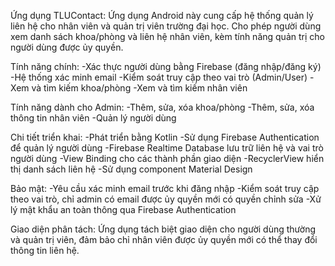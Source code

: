 Ứng dụng TLUContact:
Ứng dụng Android này cung cấp hệ thống quản lý liên hệ cho nhân viên và quản trị viên trường đại học.
Cho phép người dùng xem danh sách khoa/phòng và liên hệ nhân viên, kèm tính năng quản trị cho người dùng được ủy quyền.

Tính năng chính:
-Xác thực người dùng bằng Firebase (đăng nhập/đăng ký)
-Hệ thống xác minh email
-Kiểm soát truy cập theo vai trò (Admin/User)
-Xem và tìm kiếm khoa/phòng
-Xem và tìm kiếm nhân viên

Tính năng dành cho Admin:
-Thêm, sửa, xóa khoa/phòng
-Thêm, sửa, xóa thông tin nhân viên
-Quản lý người dùng

Chi tiết triển khai:
-Phát triển bằng Kotlin
-Sử dụng Firebase Authentication để quản lý người dùng
-Firebase Realtime Database lưu trữ liên hệ và vai trò người dùng
-View Binding cho các thành phần giao diện
-RecyclerView hiển thị danh sách liên hệ
-Sử dụng component Material Design

Bảo mật:
-Yêu cầu xác minh email trước khi đăng nhập
-Kiểm soát truy cập theo vai trò, chỉ admin có email được ủy quyền mới có quyền chỉnh sửa
-Xử lý mật khẩu an toàn thông qua Firebase Authentication

Giao diện phân tách:
Ứng dụng tách biệt giao diện cho người dùng thường và quản trị viên, đảm bảo chỉ nhân viên được ủy quyền mới có thể thay đổi thông tin liên hệ.
